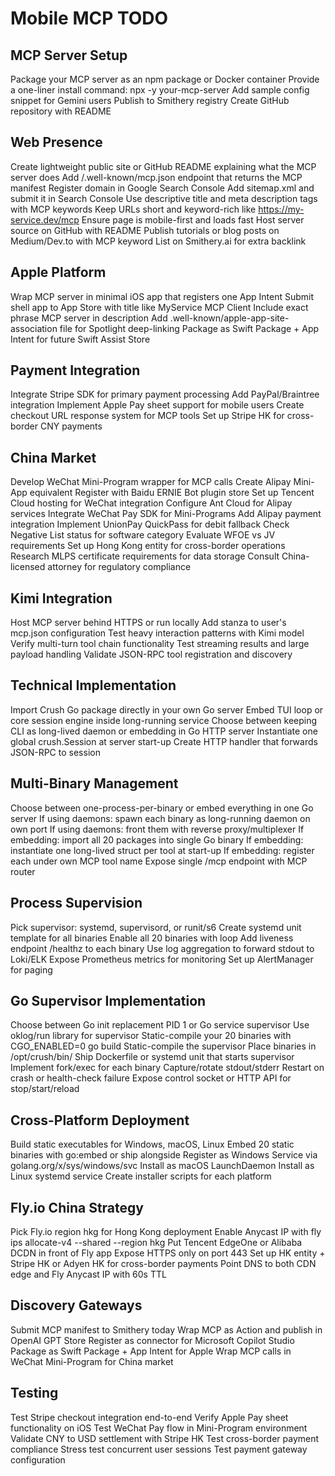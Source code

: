 # Mobile MCP TODO

## MCP Server Setup

Package your MCP server as an npm package or Docker container
Provide a one-liner install command: npx -y your-mcp-server
Add sample config snippet for Gemini users
Publish to Smithery registry
Create GitHub repository with README

## Web Presence

Create lightweight public site or GitHub README explaining what the MCP server does
Add /.well-known/mcp.json endpoint that returns the MCP manifest
Register domain in Google Search Console
Add sitemap.xml and submit it in Search Console
Use descriptive title and meta description tags with MCP keywords
Keep URLs short and keyword-rich like https://my-service.dev/mcp
Ensure page is mobile-first and loads fast
Host server source on GitHub with README
Publish tutorials or blog posts on Medium/Dev.to with MCP keyword
List on Smithery.ai for extra backlink

## Apple Platform

Wrap MCP server in minimal iOS app that registers one App Intent
Submit shell app to App Store with title like MyService MCP Client
Include exact phrase MCP server in description
Add .well-known/apple-app-site-association file for Spotlight deep-linking
Package as Swift Package + App Intent for future Swift Assist Store

## Payment Integration

Integrate Stripe SDK for primary payment processing
Add PayPal/Braintree integration
Implement Apple Pay sheet support for mobile users
Create checkout URL response system for MCP tools
Set up Stripe HK for cross-border CNY payments

## China Market

Develop WeChat Mini-Program wrapper for MCP calls
Create Alipay Mini-App equivalent
Register with Baidu ERNIE Bot plugin store
Set up Tencent Cloud hosting for WeChat integration
Configure Ant Cloud for Alipay services
Integrate WeChat Pay SDK for Mini-Programs
Add Alipay payment integration
Implement UnionPay QuickPass for debit fallback
Check Negative List status for software category
Evaluate WFOE vs JV requirements
Set up Hong Kong entity for cross-border operations
Research MLPS certificate requirements for data storage
Consult China-licensed attorney for regulatory compliance

## Kimi Integration

Host MCP server behind HTTPS or run locally
Add stanza to user's mcp.json configuration
Test heavy interaction patterns with Kimi model
Verify multi-turn tool chain functionality
Test streaming results and large payload handling
Validate JSON-RPC tool registration and discovery

## Technical Implementation

Import Crush Go package directly in your own Go server
Embed TUI loop or core session engine inside long-running service
Choose between keeping CLI as long-lived daemon or embedding in Go HTTP server
Instantiate one global crush.Session at server start-up
Create HTTP handler that forwards JSON-RPC to session

## Multi-Binary Management

Choose between one-process-per-binary or embed everything in one Go server
If using daemons: spawn each binary as long-running daemon on own port
If using daemons: front them with reverse proxy/multiplexer
If embedding: import all 20 packages into single Go binary
If embedding: instantiate one long-lived struct per tool at start-up
If embedding: register each under own MCP tool name
Expose single /mcp endpoint with MCP router

## Process Supervision

Pick supervisor: systemd, supervisord, or runit/s6
Create systemd unit template for all binaries
Enable all 20 binaries with loop
Add liveness endpoint /healthz to each binary
Use log aggregation to forward stdout to Loki/ELK
Expose Prometheus metrics for monitoring
Set up AlertManager for paging

## Go Supervisor Implementation

Choose between Go init replacement PID 1 or Go service supervisor
Use oklog/run library for supervisor
Static-compile your 20 binaries with CGO_ENABLED=0 go build
Static-compile the supervisor
Place binaries in /opt/crush/bin/
Ship Dockerfile or systemd unit that starts supervisor
Implement fork/exec for each binary
Capture/rotate stdout/stderr
Restart on crash or health-check failure
Expose control socket or HTTP API for stop/start/reload

## Cross-Platform Deployment

Build static executables for Windows, macOS, Linux
Embed 20 static binaries with go:embed or ship alongside
Register as Windows Service via golang.org/x/sys/windows/svc
Install as macOS LaunchDaemon
Install as Linux systemd service
Create installer scripts for each platform

## Fly.io China Strategy

Pick Fly.io region hkg for Hong Kong deployment
Enable Anycast IP with fly ips allocate-v4 --shared --region hkg
Put Tencent EdgeOne or Alibaba DCDN in front of Fly app
Expose HTTPS only on port 443
Set up HK entity + Stripe HK or Adyen HK for cross-border payments
Point DNS to both CDN edge and Fly Anycast IP with 60s TTL

## Discovery Gateways

Submit MCP manifest to Smithery today
Wrap MCP as Action and publish in OpenAI GPT Store
Register as connector for Microsoft Copilot Studio
Package as Swift Package + App Intent for Apple
Wrap MCP calls in WeChat Mini-Program for China market

## Testing

Test Stripe checkout integration end-to-end
Verify Apple Pay sheet functionality on iOS
Test WeChat Pay flow in Mini-Program environment
Validate CNY to USD settlement with Stripe HK
Test cross-border payment compliance
Stress test concurrent user sessions
Test payment gateway configuration